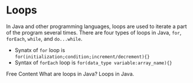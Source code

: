 # Loops

In Java and other programming languages, loops are used to iterate a part of the program several times. There are four types of loops in Java, `for`, `forEach`, `while`, and `do...while`.

* Synatx of `for` loop is `for(initialization;condition;increment/decrement){}`
* Syntax of `forEach` loop is `for(data_type variable:array_name){}`


<ResourceGroupTitle>Free Content</ResourceGroupTitle>
<BadgeLink colorScheme='yellow' badgeText='Read' href='https://www.javatpoint.com/java-for-loop'>What are loops in Java?</BadgeLink>
<BadgeLink colorScheme='yellow' badgeText='Read' href='https://www.programiz.com/java-programming/for-loop'> Loops in Java.</BadgeLink>

